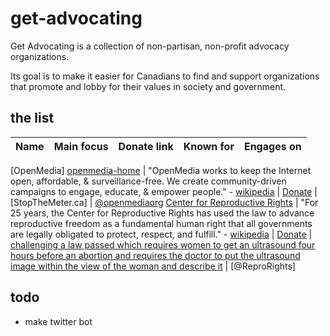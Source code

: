 # get-advocating

Get Advocating is a collection of non-partisan, non-profit advocacy organizations.

Its goal is to make it easier for Canadians to find and support organizations that promote and lobby for their values in society and government.

## the list

Name | Main focus | Donate link | Known for | Engages on
---- | ---------- | ----------- | --------- | ----------
[OpenMedia]
[openmedia-home] | "OpenMedia works to keep the Internet open, affordable, & surveillance-free. We create community-driven campaigns to engage, educate, & empower people." - [wikipedia][openmedia-wiki] | [Donate][openmedia-donate] | [StopTheMeter.ca] | [@openmediaorg][openmedia-engage]
[Center for Reproductive Rights][crr-home] | "For 25 years, the Center for Reproductive Rights has used the law to advance reproductive freedom as a fundamental human right that all governments are legally obligated to protect, respect, and fulfill." - [wikipedia][crr-wiki] | [Donate][crr-donate] | [challenging a law passed which requires women to get an ultrasound four hours before an abortion and requires the doctor to put the ultrasound image within the view of the woman and describe it][crr-knownfor] | [@ReproRights]

## todo

* make twitter bot

[openmedia-home]: https://openmedia.org/ "openmedia home"
[openmedia-wiki]: https://en.wikipedia.org/wiki/OpenMedia.ca "openmedia wikipedia"
[openmedia-donate]: https://act.openmedia.org/donate "donate to openmedia"
[openmedia-knownfor]: https://openmedia.org/en/ca/look-back-our-stop-meter-campaign "openmedia is known for"
[openmedia-engage]: https://twitter.com/openmediaorg "openmedia engages on"

[crr-home]: https://www.reproductiverights.org/ "Center for Reproductive Rights home"
[crr-wiki]: https://en.wikipedia.org/wiki/Center_for_Reproductive_Rights "Center for Reproductive Rights wikipedia"
[crr-donate]: https://secure3.convio.net/cfrr/site/Donation2 "donate to Center for Reproductive Rights"
[crr-knownfor]: http://www.greensboro.com/news/article_03c9f696-0bf1-11e3-aaa2-001a4bcf6878.html "Center for Reproductive Rights is known for"
[crr-engage]: https://twitter.com/ReproRights "Center for Reproductive Rights engages on"
